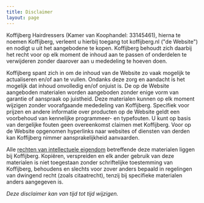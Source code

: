```yaml
---
title: Disclaimer
layout: page
---
```


Koffijberg Hairdressers (Kamer van Koophandel: 33145461), hierna te noemen Koffijberg, verleent u hierbij toegang tot koffijberg.nl ("de Website") en nodigt u uit het aangebodene te kopen. Koffijberg behoudt zich daarbij het recht voor op elk moment de inhoud aan te passen of onderdelen te verwijderen zonder daarover aan u mededeling te hoeven doen.

Koffijberg spant zich in om de inhoud van de Website zo vaak mogelijk te actualiseren en/of aan te vullen. Ondanks deze zorg en aandacht is het mogelijk dat inhoud onvolledig en/of onjuist is. De op de Website aangeboden materialen worden aangeboden zonder enige vorm van garantie of aanspraak op juistheid. Deze materialen kunnen op elk moment wijzigen zonder voorafgaande mededeling van Koffijberg. Specifiek voor prijzen en andere informatie over producten op de Website geldt een voorbehoud van kennelijke programmeer- en typefouten. U kunt op basis van dergelijke fouten geen overeenkomst claimen met Koffijberg. Voor op de Website opgenomen hyperlinks naar websites of diensten van derden kan Koffijberg nimmer aansprakelijkheid aanvaarden.

Alle [rechten van intellectuele eigendom](/copyright/index.html) betreffende deze materialen liggen bij Koffijberg. Kopi&euml;ren, verspreiden en elk ander gebruik van deze materialen is niet toegestaan zonder schriftelijke toestemming van Koffijberg, behoudens en slechts voor zover anders bepaald in regelingen van dwingend recht (zoals citaatrecht), tenzij bij specifieke materialen anders aangegeven is.

*Deze disclaimer kan van tijd tot tijd wijzigen.*